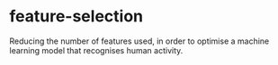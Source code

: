 # feature-selection
Reducing the number of features used, in order to optimise a machine learning model that recognises human activity.
